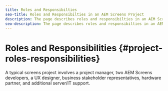 ```yaml
---
title: Roles and Responsibilties
seo-title: Roles and Responsibilties in an AEM Screens Project
description: The page describes roles and responsibilties in an AEM Screens project
seo-description: The page describes roles and responsibilties in an AEM Screens project
---
```


# Roles and Responsibilities {#project-roles-responsibilities}

A typical screens project involves a project manager, two AEM Screens developers, a UX designer, business stakeholder representatives, hardware partner, and additional server/IT support.
